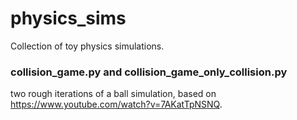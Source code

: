 # physics_sims

Collection of toy physics simulations.

### collision_game.py and collision_game_only_collision.py

two rough iterations of a ball simulation, based on https://www.youtube.com/watch?v=7AKatTpNSNQ.
